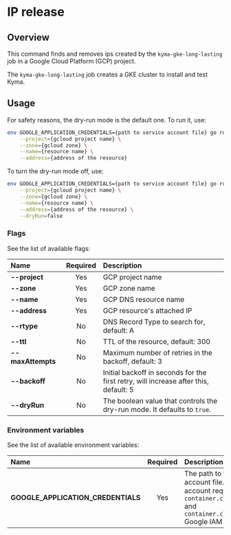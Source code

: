 # IP release

## Overview

This command finds and removes ips created by the `kyma-gke-long-lasting` job in a Google Cloud Platform (GCP) project.

The `kyma-gke-long-lasting` job creates a GKE cluster to install and test Kyma.

## Usage

For safety reasons, the dry-run mode is the default one.
To run it, use:
```bash
env GOOGLE_APPLICATION_CREDENTIALS={path to service account file} go run main.go \
    --project={gcloud project name} \
    --zone={gcloud zone} \
    --name={resource name} \
    --address={address of the resource}
```

To turn the dry-run mode off, use:
```bash
env GOOGLE_APPLICATION_CREDENTIALS={path to service account file} go run main.go \
    --project={gcloud project name} \
    --zone={gcloud zone} \
    --name={resource name} \
    --address={address of the resource} \
    --dryRun=false
```

### Flags

See the list of available flags:

| Name                      | Required | Description                                                                                          |
| :------------------------ | :------: | :--------------------------------------------------------------------------------------------------- |
| **--project**             |   Yes    | GCP project name
| **--zone**                |   Yes    | GCP zone name
| **--name**                |   Yes    | GCP DNS resource name
| **--address**             |   Yes    | GCP resource's attached IP
| **--rtype**               |    No    | DNS Record Type to search for, default: A
| **--ttl**                 |    No    | TTL of the resource, default: 300
| **--maxAttempts**         |    No    | Maximum number of retries in the backoff, default: 3
| **--backoff**             |    No    | Initial backoff in seconds for the first retry, will increase after this, default: 5
| **--dryRun**              |    No    | The boolean value that controls the dry-run mode. It defaults to `true`.

### Environment variables

See the list of available environment variables:

| Name                                  | Required | Description                                                                                          |
| :------------------------------------ | :------: | :--------------------------------------------------------------------------------------------------- |
| **GOOGLE_APPLICATION_CREDENTIALS**    |    Yes   | The path to the service account file. The service account requires at least `container.clusters.list` and `container.clusters.delete` Google IAM permissions. |

